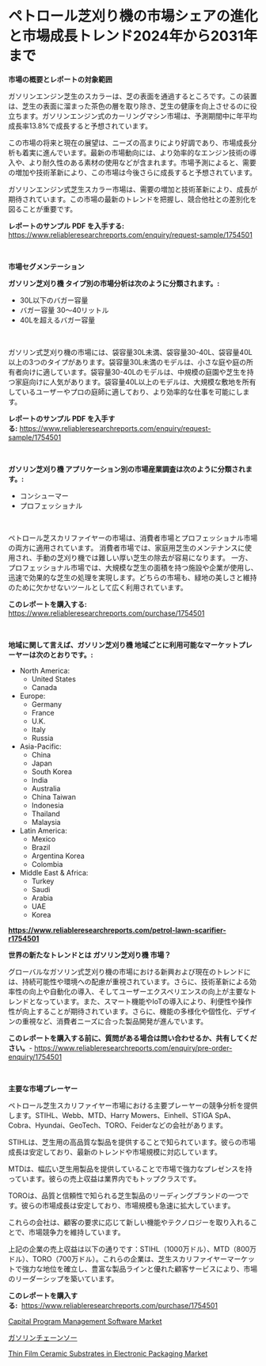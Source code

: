 <p><h1>ペトロール芝刈り機の市場シェアの進化と市場成長トレンド2024年から2031年まで</h1></p><p><strong>市場の概要とレポートの対象範囲</strong></p>
<p><p>ガソリンエンジン芝生のスカラーは、芝の表面を通過するところです。この装置は、芝生の表面に溜まった茶色の層を取り除き、芝生の健康を向上させるのに役立ちます。ガソリンエンジン式のカーリングマシン市場は、予測期間中に年平均成長率13.8%で成長すると予想されています。</p><p>この市場の将来と現在の展望は、ニーズの高まりにより好調であり、市場成長分析も着実に進んでいます。最新の市場動向には、より効率的なエンジン技術の導入や、より耐久性のある素材の使用などが含まれます。市場予測によると、需要の増加や技術革新により、この市場は今後さらに成長すると予想されています。</p><p>ガソリンエンジン式芝生スカラー市場は、需要の増加と技術革新により、成長が期待されています。この市場の最新のトレンドを把握し、競合他社との差別化を図ることが重要です。</p></p>
<p><strong>レポートのサンプル PDF を入手する:</strong> <a href="https://www.reliableresearchreports.com/enquiry/request-sample/1754501">https://www.reliableresearchreports.com/enquiry/request-sample/1754501</a></p>
<p>&nbsp;</p>
<p><strong>市場セグメンテーション</strong></p>
<p><strong>ガソリン芝刈り機 タイプ別の市場分析は次のように分類されます。:</strong></p>
<p><ul><li>30L以下のバガー容量</li><li>バガー容量 30〜40リットル</li><li>40Lを超えるバガー容量</li></ul></p>
<p>&nbsp;</p>
<p><p>ガソリン式芝刈り機の市場には、袋容量30L未満、袋容量30-40L、袋容量40L以上の3つのタイプがあります。袋容量30L未満のモデルは、小さな庭や庭の所有者向けに適しています。袋容量30-40Lのモデルは、中規模の庭園や芝生を持つ家庭向けに人気があります。袋容量40L以上のモデルは、大規模な敷地を所有しているユーザーやプロの庭師に適しており、より効率的な仕事を可能にします。</p></p>
<p><strong>レポートのサンプル PDF を入手する:</strong>&nbsp;<a href="https://www.reliableresearchreports.com/enquiry/request-sample/1754501">https://www.reliableresearchreports.com/enquiry/request-sample/1754501</a></p>
<p>&nbsp;</p>
<p><strong> ガソリン芝刈り機 アプリケーション別の市場産業調査は次のように分類されます。:</strong></p>
<p><ul><li>コンシューマー</li><li>プロフェッショナル</li></ul></p>
<p>&nbsp;</p>
<p><p>ペトロール芝スカリファイヤーの市場は、消費者市場とプロフェッショナル市場の両方に適用されています。 消費者市場では、家庭用芝生のメンテナンスに使用され、手動の芝刈り機では難しい厚い芝生の除去が容易になります。 一方、プロフェッショナル市場では、大規模な芝生の面積を持つ施設や企業が使用し、迅速で効果的な芝生の処理を実現します。どちらの市場も、緑地の美しさと維持のために欠かせないツールとして広く利用されています。</p></p>
<p><strong>このレポートを購入する:</strong>&nbsp; <a href="https://www.reliableresearchreports.com/purchase/1754501">https://www.reliableresearchreports.com/purchase/1754501</a></p>
<p>&nbsp;</p>
<p><strong>地域に関して言えば、ガソリン芝刈り機 地域ごとに利用可能なマーケットプレーヤーは次のとおりです。:</strong></p>
<p><ul>
    <li>
        North America:
        <ul>
            <li>United States</li>
            <li>Canada</li>
        </ul>
    </li>
    <li>
        Europe:
        <ul>
            <li>Germany</li>
            <li>France</li>
            <li>U.K.</li>
            <li>Italy</li>
            <li>Russia</li>
        </ul>
    </li>
    <li>
        Asia-Pacific:
        <ul>
            <li>China</li>
            <li>Japan</li>
            <li>South Korea</li>
            <li>India</li>
            <li>Australia</li>
            <li>China Taiwan</li>
            <li>Indonesia</li>
            <li>Thailand</li>
            <li>Malaysia</li>
        </ul>
    </li>
    <li>
        Latin America:
        <ul>
            <li>Mexico</li>
            <li>Brazil</li>
            <li>Argentina Korea</li>
            <li>Colombia</li>
        </ul>
    </li>
    <li>
        Middle East & Africa:
        <ul>
            <li>Turkey</li>
            <li>Saudi</li>
            <li>Arabia</li>
            <li>UAE</li>
            <li>Korea</li>
        </ul>
    </li>
    </ul></p>
<p><strong><a href="https://www.reliableresearchreports.com/petrol-lawn-scarifier-r1754501">https://www.reliableresearchreports.com/petrol-lawn-scarifier-r1754501</a></strong>&nbsp;</p>
<p><strong>世界の新たなトレンドとは ガソリン芝刈り機 市場？</strong></p>
<p><p>グローバルなガソリン式芝刈り機の市場における新興および現在のトレンドには、持続可能性や環境への配慮が重視されています。さらに、技術革新による効率性の向上や自動化の導入、そしてユーザーエクスペリエンスの向上が主要なトレンドとなっています。また、スマート機能やIoTの導入により、利便性や操作性が向上することが期待されています。さらに、機能の多様化や個性化、デザインの重視など、消費者ニーズに合った製品開発が進んでいます。</p></p>
<p><strong>このレポートを購入する前に、質問がある場合は問い合わせるか、共有してください。</strong>- <a href="https://www.reliableresearchreports.com/enquiry/pre-order-enquiry/1754501">https://www.reliableresearchreports.com/enquiry/pre-order-enquiry/1754501</a></p>
<p>&nbsp;</p>
<p><strong>主要な市場プレーヤー</strong></p>
<p><p>ペトロール芝生スカリファイヤー市場における主要プレーヤーの競争分析を提供します。STIHL、Webb、MTD、Harry Mowers、Einhell、STIGA SpA、Cobra、Hyundai、GeoTech、TORO、Feiderなどの会社があります。</p><p>STIHLは、芝生用の高品質な製品を提供することで知られています。彼らの市場成長は安定しており、最新のトレンドや市場規模に対応しています。 </p><p>MTDは、幅広い芝生用製品を提供していることで市場で強力なプレゼンスを持っています。彼らの売上収益は業界内でもトップクラスです。</p><p>TOROは、品質と信頼性で知られる芝生製品のリーディングブランドの一つです。彼らの市場成長は安定しており、市場規模も急速に拡大しています。</p><p>これらの会社は、顧客の要求に応じて新しい機能やテクノロジーを取り入れることで、市場競争力を維持しています。</p><p>上記の企業の売上収益は以下の通りです：STIHL（1000万ドル）、MTD（800万ドル）、TORO（700万ドル）。これらの企業は、芝生スカリファイヤーマーケットで強力な地位を確立し、豊富な製品ラインと優れた顧客サービスにより、市場のリーダーシップを築いています。</p></p>
<p><strong>このレポートを購入する:</strong>&nbsp;&nbsp;<a href="https://www.reliableresearchreports.com/purchase/1754501">https://www.reliableresearchreports.com/purchase/1754501</a></p>
<p><p><a href="https://github.com/okotobwrhuteie/Market-Research-Report-List-2/blob/main/capital-program-management-software-market.md">Capital Program Management Software Market</a></p><p><a href="https://github.com/SarahFahey88/Market-Research-Report-List-1/blob/main/999900325401.md">ガソリンチェーンソー</a></p><p><a href="https://pretty-mail-caf.notion.site/Thin-Film-Ceramic-Substrates-in-Electronic-Packaging-Market-Comprehensive-Assessment-by-Type-Appli-4b8df78ec2444abf83788e06d706863b">Thin Film Ceramic Substrates in Electronic Packaging Market</a></p></p>